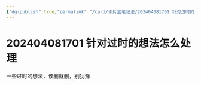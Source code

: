 ```yaml
---
{"dg-publish":true,"permalink":"/card/卡片盒笔记法/202404081701 针对过时的想法怎么处理/","noteIcon":"2","created":"2024-04-08T17:01:01+08:00","updated":"2024-10-12T23:45:15+08:00"}
---
```



# 202404081701 针对过时的想法怎么处理

一些过时的想法，该删就删，别犹豫

